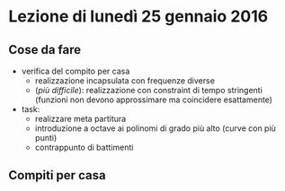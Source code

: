 # Lezione di lunedì 25 gennaio 2016

## Cose da fare

* verifica del compito per casa
  * realizzazione incapsulata con frequenze diverse
  * (*più difficile*): realizzazione con constraint di tempo stringenti
    (funzioni non devono approssimare ma coincidere esattamente)
* task:
  * realizzare meta partitura
  * introduzione a octave ai polinomi di grado più alto (curve con più punti)
  * contrappunto di battimenti

## Compiti per casa
